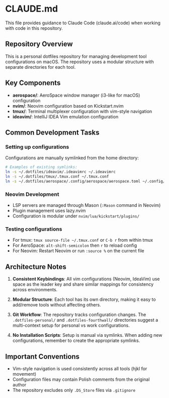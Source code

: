 # CLAUDE.md

This file provides guidance to Claude Code (claude.ai/code) when working with code in this repository.

## Repository Overview

This is a personal dotfiles repository for managing development tool configurations on macOS. The repository uses a modular structure with separate directories for each tool.

## Key Components

- **aerospace/**: AeroSpace window manager (i3-like for macOS) configuration
- **nvim/**: Neovim configuration based on Kickstart.nvim
- **tmux/**: Terminal multiplexer configuration with vim-style navigation
- **ideavim/**: IntelliJ IDEA Vim emulation configuration

## Common Development Tasks

### Setting up configurations
Configurations are manually symlinked from the home directory:
```bash
# Examples of existing symlinks:
ln -s ~/.dotfiles/ideavim/.ideavimrc ~/.ideavimrc
ln -s ~/.dotfiles/tmux/.tmux.conf ~/.tmux.conf
ln -s ~/.dotfiles/aerospace/.config/aerospace/aerospace.toml ~/.config/aerospace/aerospace.toml
```

### Neovim Development
- LSP servers are managed through Mason (`:Mason` command in Neovim)
- Plugin management uses lazy.nvim
- Configuration is modular under `nvim/lua/kickstart/plugins/`

### Testing configurations
- For tmux: `tmux source-file ~/.tmux.conf` or `C-b r` from within tmux
- For AeroSpace: `alt-shift-semicolon` then `r` to reload config
- For Neovim: Restart Neovim or run `:source %` on the current file

## Architecture Notes

1. **Consistent Keybindings**: All vim configurations (Neovim, IdeaVim) use space as the leader key and share similar mappings for consistency across environments.

2. **Modular Structure**: Each tool has its own directory, making it easy to add/remove tools without affecting others.

3. **Git Workflow**: The repository tracks configuration changes. The `.dotfiles-personal/` and `.dotfiles-fourthwall/` directories suggest a multi-context setup for personal vs work configurations.

4. **No Installation Scripts**: Setup is manual via symlinks. When adding new configurations, remember to create the appropriate symlinks.

## Important Conventions

- Vim-style navigation is used consistently across all tools (hjkl for movement)
- Configuration files may contain Polish comments from the original author
- The repository excludes only `.DS_Store` files via `.gitignore`